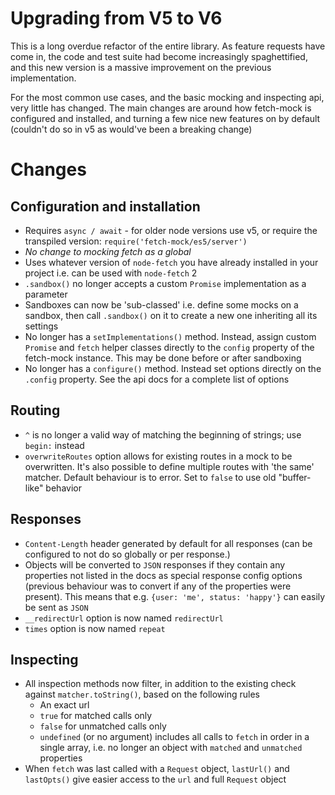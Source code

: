 # Upgrading from V5 to V6

This is a long overdue refactor of the entire library. As feature requests have come in, the code and test suite had become increasingly spaghettified, and this new version is a massive improvement on the previous implementation.

For the most common use cases, and the basic mocking and inspecting api, very little has changed. The main changes are around how fetch-mock is configured and installed, and turning a few nice new features on by default (couldn't do so in v5 as would've been a breaking change)

# Changes

## Configuration and installation
- Requires `async / await` - for older node versions use v5, or require the transpiled version: `require('fetch-mock/es5/server')`
- *No change to mocking fetch as a global*
- Uses whatever version of `node-fetch` you have already installed in your project i.e. can be used with `node-fetch` 2
- `.sandbox()` no longer accepts a custom `Promise` implementation as a parameter
- Sandboxes can now be 'sub-classed' i.e. define some mocks on a sandbox, then call `.sandbox()` on it to create a new one inheriting all its settings
- No longer has a `setImplementations()` method. Instead, assign custom `Promise` and `fetch` helper classes  directly to the `config` property of the fetch-mock instance. This may be done before or after sandboxing
- No longer has a `configure()` method. Instead set options directly on the `.config` property. See the api docs for a complete list of options

## Routing
- `^` is no longer a valid way of matching the beginning of strings; use `begin:` instead
- `overwriteRoutes` option allows for existing routes in a mock to be overwritten. It's also possible to define multiple routes with 'the same' matcher. Default behaviour is to error. Set to `false` to use old "buffer-like" behavior

## Responses
- `Content-Length` header generated by default for all responses (can be configured to not do so globally or per response.)
- Objects will be converted to `JSON` responses if they contain any properties not listed in the docs as special response config options (previous behaviour was to convert if any of the properties were present). This means that e.g. `{user: 'me', status: 'happy'}` can easily be sent as `JSON`
- `__redirectUrl` option is now named `redirectUrl`
- `times` option is now named `repeat`

## Inspecting
- All inspection methods now filter, in addition to the existing check against `matcher.toString()`, based on the following rules
    + An exact url
    + `true` for matched calls only
    + `false` for unmatched calls only
    + `undefined` (or no argument) includes all calls to `fetch` in order in a single array, i.e. no longer an object with `matched` and `unmatched` properties
- When `fetch` was last called with a `Request` object, `lastUrl()` and `lastOpts()` give easier access to the `url` and full `Request` object

